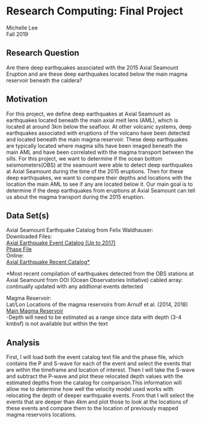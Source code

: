 # **Research Computing: Final Project**
Michelle Lee\
Fall 2019

## Research Question
Are there deep earthquakes associated with the 2015 Axial Seamount Eruption and are these deep earthquakes located below the main magma reservoir beneath the caldera?

## Motivation
For this project, we define deep earthquakes at Axial Seamount as earthquakes located beneath the main axial melt lens (AML), which is located at around 3km below the seafloor. At other volcanic systems, deep earthquakes associated with eruptions of the volcano have been detected and located beneath the main magma reservoir. These deep earthquakes are typically located where magma sills have been imaged beneath the main AML and have been correlated with the magma transport between the sills. For this project, we want to determine if the ocean bottom seismometers(OBS) at the seamount were able to detect deep earthquakes at Axial Seamount during the time of the 2015 eruptions. Then for these deep earthquakes, we want to compare their depths and locations with the location the main AML to see if any are located below it. Our main goal is to determine if the deep earthquakes from eruptions at Axial Seamount can tell us about the magma transport during the 2015 eruption.

## Data Set(s)
Axial Seamount Earthquake Catalog from Felix Waldhauser:\
Downloaded Files:\
[Axial Earthquake Event Catalog (Up to 2017)](https://ocean.pangeo.io/user/0000-0002-4169-7049/lab/tree/RC_Final_Project/Axial-DD.v201701.1)\
[Phase File](https://ocean.pangeo.io/user/0000-0002-4169-7049/lab/tree/RC_Final_Project/Axial-DD.phases.truncate.1)\
Online:\
[Axial Earthquake Recent Catalog*](https://www.ldeo.columbia.edu/~felixw/Axial/)

*Most recent compilation of earthquakes detected from the OBS stations at Axial Seamount from OOI (Ocean Observatories Initiative) cabled array: continually updated with any addtional events detected

Magma Reservoir:\
Lat/Lon Locations of the magma reservoirs from Arnulf et al. (2014, 2018)\
[Main Magma Reservoir](https://ocean.pangeo.io/user/0000-0002-4169-7049/lab/tree/RC_Final_Project/Axial_Seamount_MMR.ll)\
-Depth will need to be estimated as a range since data with depth (3-4 kmbsf) is not available but within the text 

## Analysis
First, I will load both the event catalog text file and the phase file, which contains the P and S-wave for each of the event and select the events that are within the timeframe and location of interest. Then I will take the S-wave and subtract the P-wave and plot these relocated depth values with the estimated depths from the catalog for comparison.This information will allow me to determine how well the velocity model used works with relocating the depth of deeper earthquake events. From that I will select the events that are deeper than 4km and plot those to look at the locations of these events and compare them to the location of previously mapped magma reservoirs locations. 